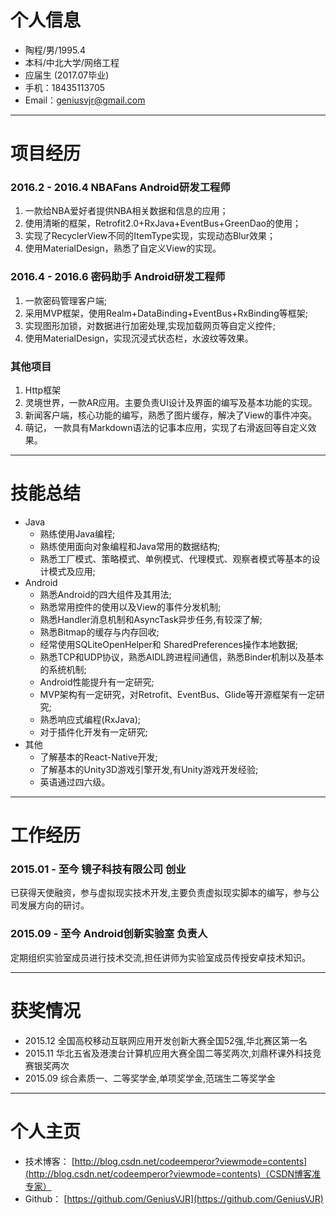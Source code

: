 # 个人信息

 - 陶程/男/1995.4
 - 本科/中北大学/网络工程
 - 应届生 (2017.07毕业)
 - 手机：18435113705
 - Email：geniusvjr@gmail.com

---

# 项目经历

### 2016.2 - 2016.4 NBAFans Android研发工程师
1. 一款给NBA爱好者提供NBA相关数据和信息的应用；
2. 使用清晰的框架，Retrofit2.0+RxJava+EventBus+GreenDao的使用；
3. 实现了RecyclerView不同的ItemType实现，实现动态Blur效果；
4. 使用MaterialDesign，熟悉了自定义View的实现。

### 2016.4 - 2016.6 密码助手 Android研发工程师
1. 一款密码管理客户端;
2. 采用MVP框架，使用Realm+DataBinding+EventBus+RxBinding等框架;
3. 实现图形加锁，对数据进行加密处理,实现加载网页等自定义控件;
4. 使用MaterialDesign，实现沉浸式状态栏，水波纹等效果。

### 其他项目

1. Http框架
2. 灵境世界，一款AR应用。主要负责UI设计及界面的编写及基本功能的实现。
3. 新闻客户端，核心功能的编写，熟悉了图片缓存，解决了View的事件冲突。
4. 萌记， 一款具有Markdown语法的记事本应用，实现了右滑返回等自定义效果。

---

 
# 技能总结
* Java
	* 熟练使用Java编程; 
	* 熟练使用面向对象编程和Java常用的数据结构; 
	* 熟悉工厂模式、策略模式、单例模式、代理模式、观察者模式等基本的设计模式及应用; 
* Android
	* 熟悉Android的四大组件及其用法; 
	* 熟悉常用控件的使用以及View的事件分发机制; 
	* 熟悉Handler消息机制和AsyncTask异步任务,有较深了解; 
	* 熟悉Bitmap的缓存与内存回收;
	* 经常使用SQLiteOpenHelper和 SharedPreferences操作本地数据; 
	* 熟悉TCP和UDP协议，熟悉AIDL跨进程间通信，熟悉Binder机制以及基本的系统机制;
	* Android性能提升有一定研究;
	* MVP架构有一定研究，对Retrofit、EventBus、Glide等开源框架有一定研究;
	* 熟悉响应式编程(RxJava);
	* 对于插件化开发有一定研究;
* 其他
	* 了解基本的React-Native开发;
	* 了解基本的Unity3D游戏引擎开发,有Unity游戏开发经验; 
	* 英语通过四六级。

---
# 工作经历

### 2015.01 - 至今 镜子科技有限公司 创业
已获得天使融资，参与虚拟现实技术开发,主要负责虚拟现实脚本的编写，参与公司发展方向的研讨。

### 2015.09 - 至今 Android创新实验室 负责人
定期组织实验室成员进行技术交流,担任讲师为实验室成员传授安卓技术知识。

---

# 获奖情况
* 2015.12 全国高校移动互联网应用开发创新大赛全国52强,华北赛区第一名
* 2015.11 华北五省及港澳台计算机应用大赛全国二等奖两次,刘鼎杯课外科技竞赛银奖两次
* 2015.09 综合素质一、二等奖学金,单项奖学金,范瑞生二等奖学金

---
 
# 个人主页
 - 技术博客： [http://blog.csdn.net/codeemperor?viewmode=contents](http://blog.csdn.net/codeemperor?viewmode=contents)（CSDN博客准专家）
 - Github：  [https://github.com/GeniusVJR](https://github.com/GeniusVJR)




